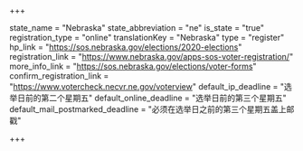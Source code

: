 +++

state_name = "Nebraska"
state_abbreviation = "ne"
is_state = "true"
registration_type = "online"
translationKey = "Nebraska"
type = "register"
hp_link = "https://sos.nebraska.gov/elections/2020-elections"
registration_link = "https://www.nebraska.gov/apps-sos-voter-registration/"
more_info_link = "https://sos.nebraska.gov/elections/voter-forms"
confirm_registration_link = "https://www.votercheck.necvr.ne.gov/voterview"
default_ip_deadline = "选举日前的第二个星期五"
default_online_deadline = "选举日前的第三个星期五"
default_mail_postmarked_deadline = "必须在选举日之前的第三个星期五盖上邮戳"

+++